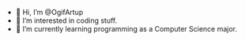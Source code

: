 - 👋 Hi, I’m @OgifArtup
- 👀 I’m interested in coding stuff.
- 🌱 I’m currently learning programming as a Computer Science major.

<!---
OgifArtup/OgifArtup is a ✨ special ✨ repository because its `README.md` (this file) appears on your GitHub profile.
You can click the Preview link to take a look at your changes.
--->
